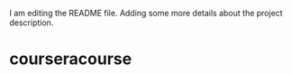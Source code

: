 I am editing the README file. Adding some more details about the project description.
# courseracourse
